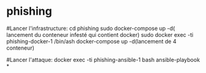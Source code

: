 # phishing

#Lancer l'infrastructure:
cd phishing
sudo docker-compose up -d( lancement du conteneur infesté qui contient docker)
sudo docker  exec -ti phishing-docker-1 /bin/ash
docker-compose up -d(lancement de 4 conteneur)

#Lancer l'attaque:
docker exec -ti phishing-ansible-1 bash
ansible-playbook *

